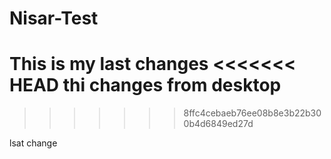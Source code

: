 Nisar-Test
==========


This is my last changes
<<<<<<< HEAD
thi changes from desktop
=======
>>>>>>> 8ffc4cebaeb76ee08b8e3b22b300b4d6849ed27d


lsat change
